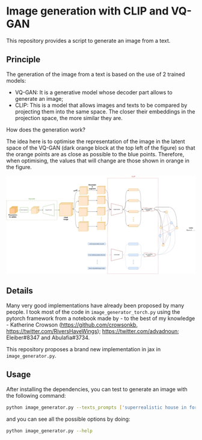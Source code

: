 # Image generation with CLIP and VQ-GAN

This repository provides a script to generate an image from a text.

## Principle

The generation of the image from a text is based on the use of 2 trained models:
- VQ-GAN: It is a generative model whose decoder part allows to generate an image;
- CLIP: This is a model that allows images and texts to be compared by projecting them into the same space. The closer their embeddings in the projection space, the more similar they are.

How does the generation work?

The idea here is to optimise the representation of the image in the latent space of the VQ-GAN (dark orange block at the top left of the figure) so that the orange points are as close as possible to the blue points. Therefore, when optimising, the values that will change are those shown in orange in the figure.


![Image](data/readme/VQGAN+CLIP_scheme.jpg)

## Details
Many very good implementations have already been proposed by many people. I took most of the code in `image_generator_torch.py` using the pytorch framework from a notebook made by - to the best of my knowledge - Katherine Crowson (https://github.com/crowsonkb, https://twitter.com/RiversHaveWings); https://twitter.com/advadnoun; Eleiber#8347 and Abulafia#3734. 

This repository proposes a brand new implementation in jax in `image_generator.py`. 
## Usage

After installing the dependencies, you can test to generate an image with the following command:

```sh
python image_generator.py --texts_prompts ['superrealistic house in forest']
```

and you can see all the possible options by doing:

```sh
python image_generator.py --help
```

